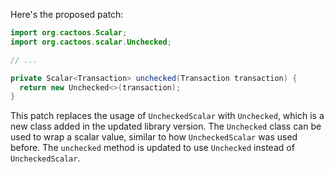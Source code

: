 Here's the proposed patch:

```java
import org.cactoos.Scalar;
import org.cactoos.scalar.Unchecked;

// ...

private Scalar<Transaction> unchecked(Transaction transaction) {
  return new Unchecked<>(transaction);
}
```

This patch replaces the usage of `UncheckedScalar` with `Unchecked`, which is a new class added in the updated library version. The `Unchecked` class can be used to wrap a scalar value, similar to how `UncheckedScalar` was used before. The `unchecked` method is updated to use `Unchecked` instead of `UncheckedScalar`.